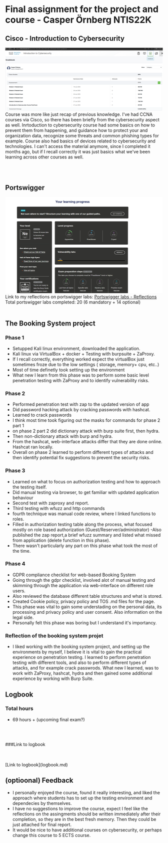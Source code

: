 # Final assignment for the project and course - Casper Örnberg NTIS22K 

## Cisco - Introduction to Cybersecurity
![cybersecurity - cisco](cisco.png)
Course was more like just recap of previous knowledge. I've had CCNA courses via Cisco, so there has been briefly from the cybersecurity aspect as well.
Inrtoduction to cybersecurity course had some basics on how to prevent them from happening, and guidance how to protect your and organization data, recognize some threats and common phishing types for example.
Course also had basics of devices related to cybersecurity and technologies.
I can't access the material anymore, since I completed it months ago, but if I recall correctly it was just basics what we've been learning across other courses as well.

<br>
<br>

## Portswigger
![portswigger - dashboard](psw.jpg)
Link to my reflections on portswigger labs: [Portswigger labs - Reflections](Additional_portswigger_labs.md)
<br>
Total portswigger labs completed: 20 (6 mandatory + 14 optional)
<br>
<br>

## The Booking System project
 
### Phase 1
- Setupped Kali linux environment, downloaded the application.
- Kali linux via VirtualBox + docker + Testing with burpsuite + ZaProxy.
- If I recall correctly, everything worked expect the virtualBox just sometimes froze due to the low settings ( storage, memory+ cpu, etc..)
- Most of time definetly took setting up the environment
- What new I learn from this phase was to perform some basic level penetration testing with ZaProxy and to identify vulnerability risks.
### Phase 2
- Performed penetration test with zap to the updated version of app
- Did password hacking attack by cracking passwords with hashcat.
- Learned to crack passwords
- I think most time took figuring out the masks for commands for phase 2 part 1
- on phase 2 part 2 did dictionary attack with burp suite first, then hydra.
- Then non-dictionary attack with burp and hydra.
- From the hashcat, web-interface attacks differ that they are done online. Hashcat ran locally.
- Overall on phase 2 learned to perform different types of attacks and then identify potential fix suggestions to prevent the security risks.
### Phase 3
- Learned on what to focus on authorization testing and how to approach the testing itself.
- Did manual testing via browser, to get familiar with updated application behaviour
- Second test with zaproxy and report.
- Third testing with wfuzz and http commands
- fourth technique was manual code review, where I linked functions to roles.
- Filled in authorization testing table along the process, what focused mostly on role based authorization (Guest/Reserver/administrator)
-Also published the zap report,a brief wfuzz summary and listed what missed from application (delete function in this phase).
- There wasn't particularly any part on this phase what took the most of the time.
### Phase 4
- GDPR compliance checklist for web-based Booking System
- Going through the gdpr checklist, involved alot of manual testing and skimming through the application via web-interface on different role users.
- Also reviewed the database different table structures and what is stored.
- Created Cookie policy, privacy policy and TOS .md files for the page.
- This phase was vital to gain some understading on the personal data, its processing and privacy policy and user consent. Also information on the legal side.
- Personally felt this phase was boring but I understand it's importancy.
### Reflection of the booking system projet
- I liked working with the booking system project, and setting up the environments by myself, I believe it is vital to gain the practical experience on penetration testing. I learned to perform penetration testing with different tools, and also to perform different types of attacks, and for example crack passwrods. What new I learned, was to work with ZaProxy, hashcat, hydra and then gained some additional experience by working with Burp Suite.
  
## Logbook

### Total hours
- 69 hours + (upcoming final exam?)
<br>
<br>

###Link to logbook

<br>
<br>
[Link to logbook](logbook.md)

## (optioonal) Feedback
- I personally enjoyed the course, found it really interesting, and liked the approach where students has to set up the testing environment and dependecies by themselves.
- I have no suggestions to improve the course, expect I feel like the reflections on the assingments should be written immediately after their completion, so they are in the best fresh memory. Then they could be just attached for final report.
- It would be nice to have additional courses on cybersecurity, or perhaps change this course to 5 ECTS course.
